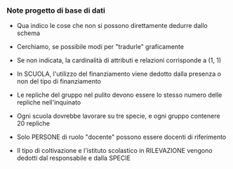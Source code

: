 ### Note progetto di base di dati

* Qua indico le cose che non si possono direttamente dedurre dallo schema
* Cerchiamo, se possibile modi per "tradurle" graficamente

* Se non indicata, la cardinalità di attributi e relazioni corrisponde a (1, 1)
* In SCUOLA, l'utilizzo del finanziamento viene dedotto dalla presenza o non del tipo di finanziamento
* Le repliche del gruppo nel pulito devono essere lo stesso numero delle repliche nell'inquinato
* Ogni scuola dovrebbe lavorare su tre specie, e ogni gruppo contenere 20 repliche
* Solo PERSONE di ruolo "docente" possono essere docenti di riferimento
* Il tipo di coltivazione e l'istituto scolastico in RILEVAZIONE vengono dedotti dal responsabile e dalla SPECIE
